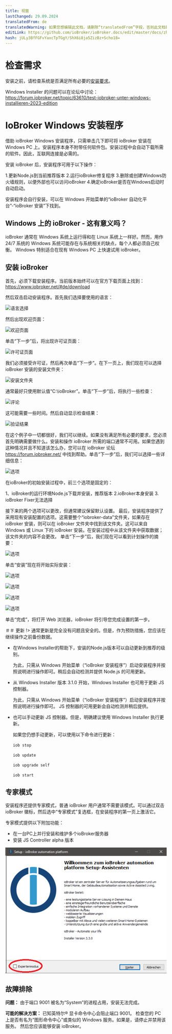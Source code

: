 ```yaml
---
title: 视窗
lastChanged: 29.09.2024
translatedFrom: de
translatedWarning: 如果您想编辑此文档，请删除“translatedFrom”字段，否则此文档将再次自动翻译
editLink: https://github.com/ioBroker/ioBroker.docs/edit/master/docs/zh-cn/install/windows.md
hash: jULy3BfFGFvYaxcTpTGgY/ShX6i8ja5ZizBz+Scho18=
---
```

# 检查需求
安装之前，请检查系统是否满足所有必要的[安装要求](./requirements.md)。

Windows Installer 的问题可以在论坛中讨论：https://forum.iobroker.net/topic/63610/test-iobroker-unter-windows-installieren-2023-edition

# IoBroker Windows 安装程序
借助 ioBroker Windows 安装程序，只需单击几下即可将 ioBroker 安装在 Windows PC 上。安装程序本身不附带任何软件包。安装过程中会自动下载所需的软件。因此，互联网连接是必需的。

安装 ioBroker 后，安装程序可用于以下操作：

1.更新Node.js到当前推荐版本
2.运行ioBroker修复程序
3.删除或创建Windows防火墙规则，以便外部也可以访问ioBroker
4.确定ioBroker是否在Windows启动时自动启动。

安装程序会自行安装，可以在 Windows 开始菜单的“ioBroker 自动化平台”-“ioBroker 安装”下找到。

## Windows 上的 ioBroker - 这有意义吗？
ioBroker 通常在 Windows 系统上运行得和在 Linux 系统上一样好。然而，用作 24/7 系统的 Windows 系统可能存在与系统相关的缺点，每个人都必须自己权衡。
Windows 特别适合在现有 Windows PC 上快速试用 ioBroker。

## 安装 ioBroker
首先，必须下载安装程序。当前版本始终可以在官方下载页面上找到：https://www.iobroker.net/#de/download

然后双击启动安装程序。首先我们选择要使用的语言：

![语言选择](../../de/install/media/windows/InstallWin_language.png "语言选择")

然后出现欢迎页面：

![欢迎页面](../../de/install/media/windows/InstallWin_welcome.png "欢迎页面")

单击“下一步”后，将出现许可证页面：

![许可证页面](../../de/install/media/windows/InstallWin_license.png "许可证页面")

我们必须接受许可证，然后再次单击“下一步”。在下一页上，我们现在可以选择 ioBroker 安装的安装文件夹：

![安装文件夹](../../de/install/media/windows/InstallWin_folder.png "安装文件夹")

通常最好只使用默认值“C:\ioBroker”。单击“下一步”后，将执行一些检查：

![评论](../../de/install/media/windows/InstallWin_check.png "评论")

这可能需要一些时间。然后自动显示检查结果：

![验证结果](../../de/install/media/windows/InstallWin_checkresult.png "验证结果")

在这个例子中一切都很好，我们可以继续。如果没有满足所有必要的要求，您必须首先明确需要做什么。安装和操作 ioBroker 所需的端口通常不可用。如果您遇到这种情况并且不知道该怎么办，您可以在 ioBroker 论坛 https://forum.iobroker.net/ 中找到帮助。单击“下一步”后，我们可以选择一些详细信息：

![选项](../../de/install/media/windows/InstallWin_options.png "选项")

在ioBroker的初始安装过程中，前三个选项是固定的：

1、ioBroker的运行环境Node.js下载并安装，推荐版本
2.ioBroker本身安装
3. ioBroker Fixer无法选择

接下来的两个选项可以更改，但通常建议保留默认设置。
最后，安装程序提供了采用现有安装配置的选项。这需要整个“iobroker-data”文件夹，如果存在 ioBroker 安装，则可以在 ioBroker 文件夹中找到该文件夹。这可以来自 Windows 或 Linux 下的 ioBroker 安装。在安装过程中从该文件夹中获取数据；该文件夹的内容不会更改。
单击“下一步”后，我们现在可以看到计划操作的摘要：

   ![选项](../../de/install/media/windows/InstallWin_summary.png "选项")

   单击“安装”现在将开始实际安装：

   ![选项](../../de/install/media/windows/InstallWin_downloadnode.png "选项")

   ![选项](../../de/install/media/windows/InstallWin_installnode.png "选项")

   ![选项](../../de/install/media/windows/InstallWin_installiobroker.png "选项")

   ![选项](../../de/install/media/windows/InstallWin_finish.png "选项")

单击“完成”，将打开 Web 浏览器，ioBroker 将引导您完成设置的第一步。

＃＃ 更新
!> 通常更新是完全没有问题且安全的。但是，作为预防措施，您应该在继续操作之前备份数据。

- 在Windows Installer的帮助下，安装的Node.js版本可以自动更新到推荐的级别。

  为此，只需从 Windows 开始菜单（“ioBroker 安装程序”）启动安装程序并按照说明进行操作即可。稍后会自动检测并提供 Node.js 的可用更新。

- 从 Windows Installer 版本 3.1.0 开始，Windows Installer 也可用于更新 JS 控制器。

  为此，只需从 Windows 开始菜单（“ioBroker 安装程序”）启动安装程序并按照说明进行操作即可。 JS 控制器的可用更新会自动检测并稍后提供。

- 也可以手动更新 JS 控制器。但是，明确建议使用 Windows Installer 执行更新。

  如果您仍想手动更新，可以使用以下命令进行更新：

  `iob stop`

  `iob update`

  `iob upgrade self`

  `iob start`

## 专家模式
安装程序还提供专家模式，普通 ioBroker 用户通常不需要该模式。可以通过双击 ioBroker 徽标，然后选中“专家模式”复选框，在安装程序的第一页上激活它。

专家模式提供以下附加功能：

- 在一台PC上并行安装和维护多个ioBroker服务器
- 安装 JS Controller alpha 版本

![专家模式](../../de/install/media/windows/InstallWin_expertmode.png "专家模式")

## 故障排除
**问题：** 由于端口 9001 被名为“System”的进程占用，安装无法完成。

**可能的解决方案：** 已知英特尔® 显卡命令中心会阻止端口 9001。
检查您的 PC 上是否有名为“图形命令中心”或类似的 Windows 服务。如果是，请停止并禁用该服务。
然后您应该能够安装 ioBroker。